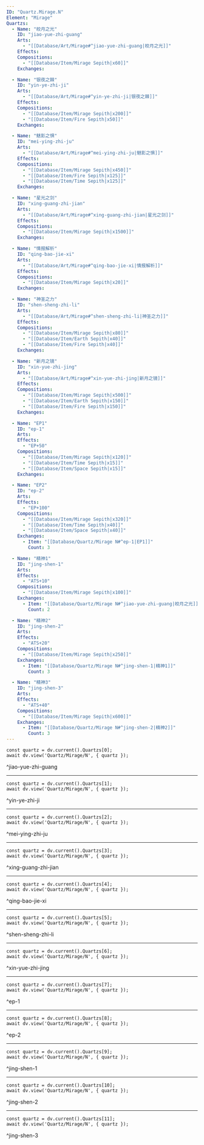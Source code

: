 ```yaml
---
ID: "Quartz.Mirage.N"
Element: "Mirage"
Quartzs:
  - Name: "皎月之光"
    ID: "jiao-yue-zhi-guang"
    Arts:
      - "[[Database/Art/Mirage#^jiao-yue-zhi-guang|皎月之光]]"
    Effects:
    Compositions:
      - "[[Database/Item/Mirage Sepith|x60]]"
    Exchanges:

  - Name: "银夜之棘"
    ID: "yin-ye-zhi-ji"
    Arts:
      - "[[Database/Art/Mirage#^yin-ye-zhi-ji|银夜之棘]]"
    Effects:
    Compositions:
      - "[[Database/Item/Mirage Sepith|x200]]"
      - "[[Database/Item/Fire Sepith|x50]]"
    Exchanges:

  - Name: "魅影之惧"
    ID: "mei-ying-zhi-ju"
    Arts:
      - "[[Database/Art/Mirage#^mei-ying-zhi-ju|魅影之惧]]"
    Effects:
    Compositions:
      - "[[Database/Item/Mirage Sepith|x450]]"
      - "[[Database/Item/Fire Sepith|x125]]"
      - "[[Database/Item/Time Sepith|x125]]"
    Exchanges:

  - Name: "星光之剑"
    ID: "xing-guang-zhi-jian"
    Arts:
      - "[[Database/Art/Mirage#^xing-guang-zhi-jian|星光之剑]]"
    Effects:
    Compositions:
      - "[[Database/Item/Mirage Sepith|x1500]]"
    Exchanges:

  - Name: "情报解析"
    ID: "qing-bao-jie-xi"
    Arts:
      - "[[Database/Art/Mirage#^qing-bao-jie-xi|情报解析]]"
    Effects:
    Compositions:
      - "[[Database/Item/Mirage Sepith|x20]]"
    Exchanges:

  - Name: "神圣之力"
    ID: "shen-sheng-zhi-li"
    Arts:
      - "[[Database/Art/Mirage#^shen-sheng-zhi-li|神圣之力]]"
    Effects:
    Compositions:
      - "[[Database/Item/Mirage Sepith|x80]]"
      - "[[Database/Item/Earth Sepith|x40]]"
      - "[[Database/Item/Fire Sepith|x40]]"
    Exchanges:

  - Name: "新月之镜"
    ID: "xin-yue-zhi-jing"
    Arts:
      - "[[Database/Art/Mirage#^xin-yue-zhi-jing|新月之镜]]"
    Effects:
    Compositions:
      - "[[Database/Item/Mirage Sepith|x500]]"
      - "[[Database/Item/Earth Sepith|x150]]"
      - "[[Database/Item/Fire Sepith|x150]]"
    Exchanges:

  - Name: "EP1"
    ID: "ep-1"
    Arts:
    Effects:
      - "EP+50"
    Compositions:
      - "[[Database/Item/Mirage Sepith|x120]]"
      - "[[Database/Item/Time Sepith|x15]]"
      - "[[Database/Item/Space Sepith|x15]]"
    Exchanges:

  - Name: "EP2"
    ID: "ep-2"
    Arts:
    Effects:
      - "EP+100"
    Compositions:
      - "[[Database/Item/Mirage Sepith|x320]]"
      - "[[Database/Item/Time Sepith|x40]]"
      - "[[Database/Item/Space Sepith|x40]]"
    Exchanges:
      - Item: "[[Database/Quartz/Mirage N#^ep-1|EP1]]"
        Count: 3

  - Name: "精神1"
    ID: "jing-shen-1"
    Arts:
    Effects:
      - "ATS+10"
    Compositions:
      - "[[Database/Item/Mirage Sepith|x100]]"
    Exchanges:
      - Item: "[[Database/Quartz/Mirage N#^jiao-yue-zhi-guang|皎月之光]]"
        Count: 2

  - Name: "精神2"
    ID: "jing-shen-2"
    Arts:
    Effects:
      - "ATS+20"
    Compositions:
      - "[[Database/Item/Mirage Sepith|x250]]"
    Exchanges:
      - Item: "[[Database/Quartz/Mirage N#^jing-shen-1|精神1]]"
        Count: 3

  - Name: "精神3"
    ID: "jing-shen-3"
    Arts:
    Effects:
      - "ATS+40"
    Compositions:
      - "[[Database/Item/Mirage Sepith|x600]]"
    Exchanges:
      - Item: "[[Database/Quartz/Mirage N#^jing-shen-2|精神2]]"
        Count: 3
---
```

```dataviewjs
const quartz = dv.current().Quartzs[0];
await dv.view('Quartz/Mirage/N', { quartz });
```
^jiao-yue-zhi-guang

---

```dataviewjs
const quartz = dv.current().Quartzs[1];
await dv.view('Quartz/Mirage/N', { quartz });
```
^yin-ye-zhi-ji

---

```dataviewjs
const quartz = dv.current().Quartzs[2];
await dv.view('Quartz/Mirage/N', { quartz });
```
^mei-ying-zhi-ju

---

```dataviewjs
const quartz = dv.current().Quartzs[3];
await dv.view('Quartz/Mirage/N', { quartz });
```
^xing-guang-zhi-jian

---

```dataviewjs
const quartz = dv.current().Quartzs[4];
await dv.view('Quartz/Mirage/N', { quartz });
```
^qing-bao-jie-xi

---

```dataviewjs
const quartz = dv.current().Quartzs[5];
await dv.view('Quartz/Mirage/N', { quartz });
```
^shen-sheng-zhi-li

---

```dataviewjs
const quartz = dv.current().Quartzs[6];
await dv.view('Quartz/Mirage/N', { quartz });
```
^xin-yue-zhi-jing

---

```dataviewjs
const quartz = dv.current().Quartzs[7];
await dv.view('Quartz/Mirage/N', { quartz });
```
^ep-1

---

```dataviewjs
const quartz = dv.current().Quartzs[8];
await dv.view('Quartz/Mirage/N', { quartz });
```
^ep-2

---

```dataviewjs
const quartz = dv.current().Quartzs[9];
await dv.view('Quartz/Mirage/N', { quartz });
```
^jing-shen-1

---

```dataviewjs
const quartz = dv.current().Quartzs[10];
await dv.view('Quartz/Mirage/N', { quartz });
```
^jing-shen-2

---

```dataviewjs
const quartz = dv.current().Quartzs[11];
await dv.view('Quartz/Mirage/N', { quartz });
```
^jing-shen-3